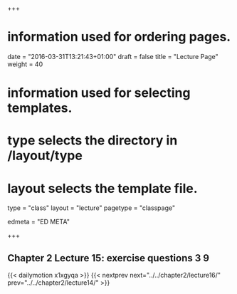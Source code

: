+++
# information used for ordering pages.
date = "2016-03-31T13:21:43+01:00"
draft = false
title = "Lecture Page"
weight = 40

# information used for selecting templates.
# type selects the directory in /layout/type
# layout selects the template file.

type   = "class"
layout = "lecture"
pagetype = "classpage"





edmeta = "ED META"

+++
## Chapter 2 Lecture 15: exercise questions 3 9
{{< dailymotion x1xgyqa >}}
{{< nextprev next="../../chapter2/lecture16/"     prev="../../chapter2/lecture14/"  >}}

